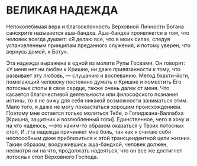 # ВЕЛИКАЯ НАДЕЖДА

Непоколебимая вера и благосклонность Верховной Личности Богана санскрите называется аша-бандха. Аша-бандха проявляется в том, что человек всегда думает: «Я делаю все, что в моих силах, следуя установленным принципам преданного служения, и потому уверен, что вернусь домой, к Боту».

Эта надежда выражена в одной из молитв Рупы Госвами. Он говорит: «У меня нет ни любви к Кришне, ни даже привязанности к тому, что развивает эту любовь, — слушанию и воспеванию. Метод бхакти-йоги, помогающий человеку постоянно думать о Кришне и поместить Его лотосные стопы в свое сердце, также очень далек от меня. Что касается благочестивой деятельности или философского познания истины, то я не вижу для себя никакой возможности заниматься этим. Мало того, я даже не могу похвастаться хорошим происхождением. Поэтому мне остается только молиться Тебе, о Гопиджана-Валлабха [Кришна, защитник и возлюбленный гопи]. Единственное, чего я хочу и на что надеюсь, —это каким-то образом оказаться у Твоих лотосных стоп, И .тта надежда причиняет мне боль, так как я считаю себя неспособным даже приблизиться к этой трансцендентной цели жизни». Таким образом, вооружившись аша-бандхой, человек должен, несмотря ни на что, продолжать надеяться, что он все же достигнет лотосных стоп Верховного Господа.
